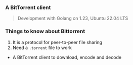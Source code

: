 ### A BitTorrent client

> Development with Golang on 1.23, Ubuntu 22.04 LTS

### Things to know about Bittorrent
1. It is a protocol for peer-to-peer file sharing
2. Need a ```.torrent``` file to work
 
- A BitTorrent client to download, encode and decode
